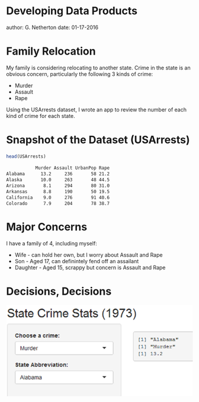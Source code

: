 Developing Data Products
========================================================
author: G. Netherton
date: 01-17-2016

Family Relocation
========================================================

My family is considering relocating to another state.
Crime in the state is an obvious concern, particularly
the following 3 kinds of crime:

- Murder
- Assault
- Rape

Using the USArrests dataset, I wrote an app to review
the number of each kind of crime for each state.

Snapshot of the Dataset (USArrests)
========================================================


```r
head(USArrests)
```

```
           Murder Assault UrbanPop Rape
Alabama      13.2     236       58 21.2
Alaska       10.0     263       48 44.5
Arizona       8.1     294       80 31.0
Arkansas      8.8     190       50 19.5
California    9.0     276       91 40.6
Colorado      7.9     204       78 38.7
```

Major Concerns
========================================================

I have a family of 4, including myself:

- Wife - can hold her own, but I worry about Assault and Rape
- Son - Aged 17, can definintely fend off an assailant
- Daughter - Aged 15, scrappy but concern is Assault and Rape

Decisions, Decisions
========================================================

![alt text](App_Snippet.png)
